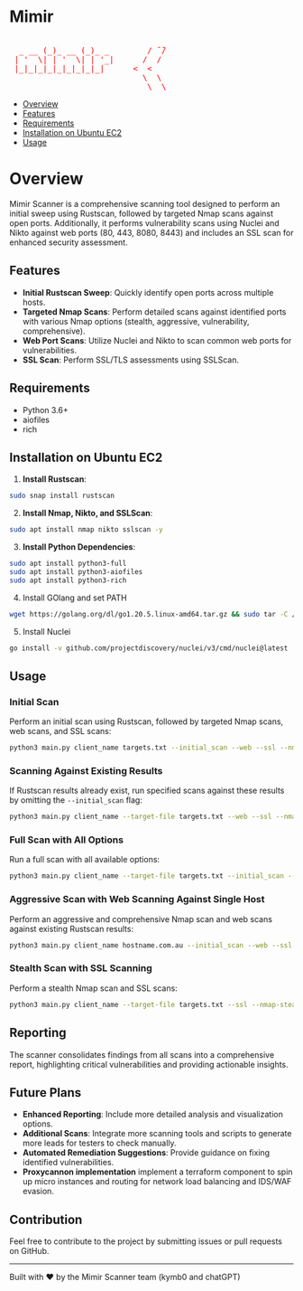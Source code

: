 
# Mimir

<pre style="color: red;">
                                
  _ __ (_)_ __ (_)_ _        / ̄ ̄/
 | '  \| | '  \| | '_|      /  / 
 |_|_|_|_|_|_|_|_|_|      <  <  
                            \  \ 
                             \__\
</pre>
                         

- [Overview](#Overview)
- [Features](#Features)
- [Requirements](#Requirements)
- [Installation on Ubuntu EC2](#Installation-on-Ubuntu-EC2)
- [Usage](#Usage)

# Overview

Mimir Scanner is a comprehensive scanning tool designed to perform an initial sweep using Rustscan, followed by targeted Nmap scans against open ports. Additionally, it performs vulnerability scans using Nuclei and Nikto against web ports (80, 443, 8080, 8443) and includes an SSL scan for enhanced security assessment.

## Features

- **Initial Rustscan Sweep**: Quickly identify open ports across multiple hosts.
- **Targeted Nmap Scans**: Perform detailed scans against identified ports with various Nmap options (stealth, aggressive, vulnerability, comprehensive).
- **Web Port Scans**: Utilize Nuclei and Nikto to scan common web ports for vulnerabilities.
- **SSL Scan**: Perform SSL/TLS assessments using SSLScan.

## Requirements

- Python 3.6+
- aiofiles
- rich


## Installation on Ubuntu EC2

1. **Install Rustscan**:

```sh
sudo snap install rustscan
```

2. **Install Nmap, Nikto, and SSLScan**:

```sh
sudo apt install nmap nikto sslscan -y
```

3. **Install Python Dependencies**:

```sh
sudo apt install python3-full
sudo apt install python3-aiofiles
sudo apt install python3-rich
```
4. Install GOlang and set PATH

```sh
wget https://golang.org/dl/go1.20.5.linux-amd64.tar.gz && sudo tar -C /usr/local -xzf go1.20.5.linux-amd64.tar.gz && echo -e '\n# Go environment variables\nexport GOROOT=/usr/local/go\nexport GOPATH=$HOME/go\nexport PATH=$PATH:$GOROOT/bin:$GOPATH/bin' >> ~/.bashrc && source ~/.bashrc && go version

```

5. Install Nuclei

```sh
go install -v github.com/projectdiscovery/nuclei/v3/cmd/nuclei@latest
```

## Usage

### Initial Scan

Perform an initial scan using Rustscan, followed by targeted Nmap scans, web scans, and SSL scans:

```sh
python3 main.py client_name targets.txt --initial_scan --web --ssl --nmap-all --report-file report.json
```

### Scanning Against Existing Results

If Rustscan results already exist, run specified scans against these results by omitting the `--initial_scan` flag:

```sh
python3 main.py client_name --target-file targets.txt --web --ssl --nmap-aggressive --report-file report.json
```

### Full Scan with All Options

Run a full scan with all available options:

```sh
python3 main.py client_name --target-file targets.txt --initial_scan --web --ssl --nmap-all --report-file report.json
```

### Aggressive Scan with Web Scanning Against Single Host

Perform an aggressive and comprehensive Nmap scan and web scans against existing Rustscan results:

```sh
python3 main.py client_name hostname.com.au --initial_scan --web --ssl --nmap-aggresive --nmap-comprehensive --report-file report.json
```

### Stealth Scan with SSL Scanning

Perform a stealth Nmap scan and SSL scans:

```sh
python3 main.py client_name --target-file targets.txt --ssl --nmap-stealth --report-file report.json
```

## Reporting

The scanner consolidates findings from all scans into a comprehensive report, highlighting critical vulnerabilities and providing actionable insights.

## Future Plans

- **Enhanced Reporting**: Include more detailed analysis and visualization options.
- **Additional Scans**: Integrate more scanning tools and scripts to generate more leads for testers to check manually.
- **Automated Remediation Suggestions**: Provide guidance on fixing identified vulnerabilities.
- **Proxycannon implementation** implement a terraform component to spin up micro instances and routing for network load balancing and IDS/WAF evasion.

## Contribution

Feel free to contribute to the project by submitting issues or pull requests on GitHub.

---

Built with ❤️ by the Mimir Scanner team (kymb0 and chatGPT)
